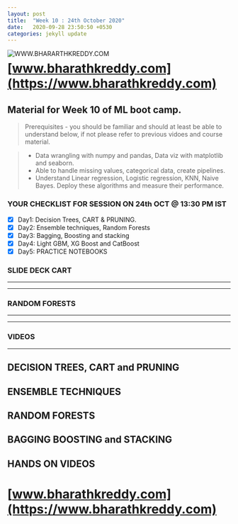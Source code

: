 ```yaml
---
layout: post
title:  "Week 10 : 24th October 2020"
date:   2020-09-28 23:50:50 +0530
categories: jekyll update
---
```


<a href="https://www.bharathkreddy.com"><img align="left" src="https://i.imgur.com/axjt3Qe.png" alt="WWW.BHARARTHKREDDY.COM" title="www.bharathkreddy.com"></a>
# [www.bharathkreddy.com](https://www.bharathkreddy.com)

## Material for Week 10 of ML boot camp. 

> Prerequisites - you should be familiar and should at least be able to understand below, if not please refer to previous vidoes and course material.

> * Data wrangling with numpy and pandas, Data viz with matplotlib and seaborn. 
> * Able to handle missing values, categorical data, create pipelines.
> * Understand Linear regression, Logistic regression, KNN, Naive Bayes. Deploy these algorithms and measure their performance.

### YOUR CHECKLIST FOR SESSION ON 24th OCT @ 13:30 PM IST

- [x] Day1: Decision Trees, CART & PRUNING.
- [x] Day2: Ensemble techniques, Random Forests
- [x] Day3: Bagging, Boosting and stacking 
- [x] Day4: Light GBM, XG Boost and CatBoost
- [X] Day5: PRACTICE NOTEBOOKS

### SLIDE DECK CART
---



---

### RANDOM FORESTS
---



---
### VIDEOS
---
## DECISION TREES, CART and PRUNING


## ENSEMBLE TECHNIQUES


## RANDOM FORESTS


## BAGGING BOOSTING and STACKING


## HANDS ON VIDEOS



# [www.bharathkreddy.com](https://www.bharathkreddy.com)

